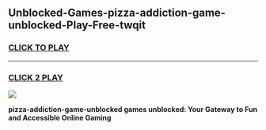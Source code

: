 
## Unblocked-Games-pizza-addiction-game-unblocked-Play-Free-twqit
<h3>
<a href="https://premium76.site?title=pizza-addiction-game-unblocked&ref=17A">CLICK TO PLAY</a></h3>
<hr>

<h3>
<a href="https://premium76.site?title=pizza-addiction-game-unblocked&ref=17A">CLICK 2 PLAY</a>
  
</h3>

<a href="https://premium76.site?title=pizza-addiction-game-unblocked&ref=17A"><img src="https://clearcache.store/games.png"></a>


**pizza-addiction-game-unblocked games unblocked: Your Gateway to Fun and Accessible Online Gaming**
